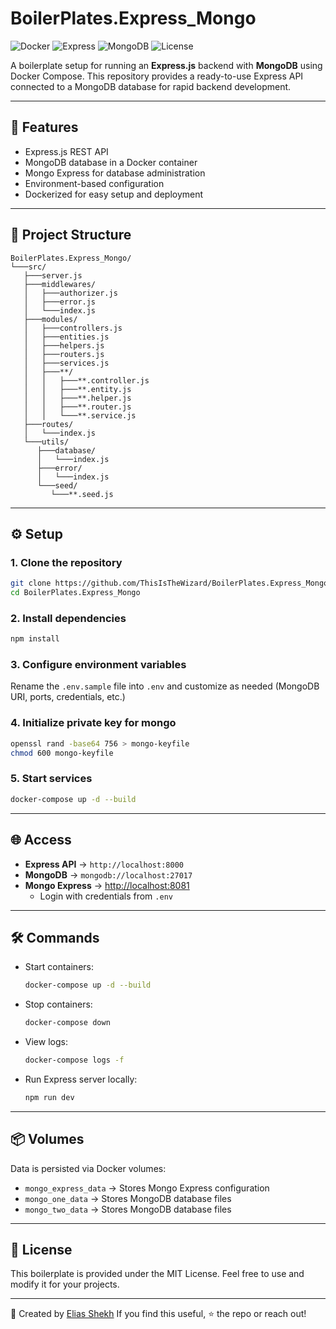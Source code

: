 # BoilerPlates.Express_Mongo

![Docker](https://img.shields.io/badge/Docker-Ready-blue?logo=docker)
![Express](https://img.shields.io/badge/Express-4-black?logo=express)
![MongoDB](https://img.shields.io/badge/MongoDB-6.green?logo=mongodb)
![License](https://img.shields.io/badge/License-MIT-yellow)

A boilerplate setup for running an **Express.js** backend with **MongoDB** using Docker Compose.
This repository provides a ready-to-use Express API connected to a MongoDB database for rapid backend development.

---

## 🚀 Features

- Express.js REST API
- MongoDB database in a Docker container
- Mongo Express for database administration
- Environment-based configuration
- Dockerized for easy setup and deployment

---

## 📂 Project Structure

```
BoilerPlates.Express_Mongo/
└───src/
   ├───server.js
   ├───middlewares/
   │   ├───authorizer.js
   │   ├───error.js
   │   └───index.js
   ├───modules/
   │   ├───controllers.js
   │   ├───entities.js
   │   ├───helpers.js
   │   ├───routers.js
   │   ├───services.js
   │   ├───**/
   │   │   ├───**.controller.js
   │   │   ├───**.entity.js
   │   │   ├───**.helper.js
   │   │   ├───**.router.js
   │   │   └───**.service.js
   ├───routes/
   │   └───index.js
   └───utils/
      ├───database/
      │   └───index.js
      ├───error/
      │   └───index.js
      └───seed/
         └───**.seed.js
```

---

## ⚙️ Setup

### 1. Clone the repository

```bash
git clone https://github.com/ThisIsTheWizard/BoilerPlates.Express_Mongo.git
cd BoilerPlates.Express_Mongo
```

### 2. Install dependencies

```bash
npm install
```

### 3. Configure environment variables

Rename the `.env.sample` file into `.env` and customize as needed (MongoDB URI, ports, credentials, etc.)

### 4. Initialize private key for mongo

```bash
openssl rand -base64 756 > mongo-keyfile
chmod 600 mongo-keyfile
```

### 5. Start services

```bash
docker-compose up -d --build
```

---

## 🌐 Access

- **Express API** → `http://localhost:8000`
- **MongoDB** → `mongodb://localhost:27017`
- **Mongo Express** → [http://localhost:8081](http://localhost:8081)
  - Login with credentials from `.env`

---

## 🛠️ Commands

- Start containers:

  ```bash
  docker-compose up -d --build
  ```

- Stop containers:

  ```bash
  docker-compose down
  ```

- View logs:

  ```bash
  docker-compose logs -f
  ```

- Run Express server locally:

  ```bash
  npm run dev
  ```

---

## 📦 Volumes

Data is persisted via Docker volumes:

- `mongo_express_data` → Stores Mongo Express configuration
- `mongo_one_data` → Stores MongoDB database files
- `mongo_two_data` → Stores MongoDB database files

---

## 📝 License

This boilerplate is provided under the MIT License.
Feel free to use and modify it for your projects.

---

👋 Created by [Elias Shekh](https://sheikhthewizard.world)
If you find this useful, ⭐ the repo or reach out!

